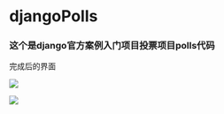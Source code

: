 # djangoPolls


### 这个是django官方案例入门项目投票项目polls代码

完成后的界面

![](https://img.alicdn.com/imgextra/i1/490506202/TB2Bx3WX.HB11BjSspeXXan0FXa-490506202.jpg)

![](https://img.alicdn.com/imgextra/i3/490506202/TB2s9wKbp6AQeBjSZFIXXctXpXa-490506202.jpg)


